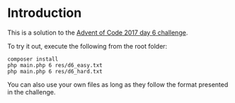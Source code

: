 # Introduction

This is a solution to the [Advent of Code 2017 day 6 challenge](http://adventofcode.com/2017/day/6).

To try it out, execute the following from the root folder:

```shell
composer install
php main.php 6 res/d6_easy.txt
php main.php 6 res/d6_hard.txt
```

You can also use your own files as long as they follow the format presented in the challenge.
